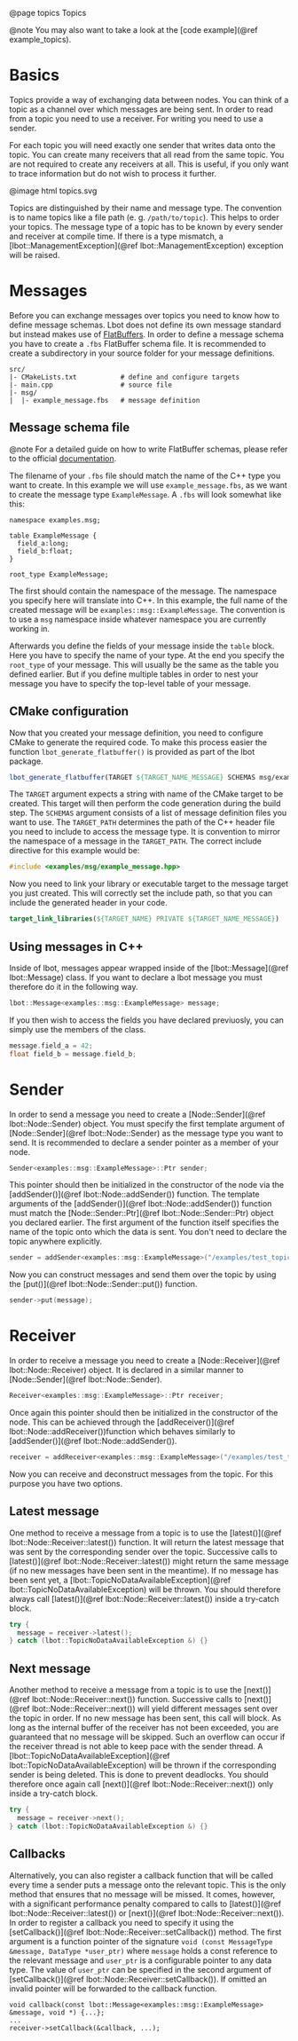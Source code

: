 @page topics Topics

@note
You may also want to take a look at the [code example](@ref example_topics).

# Basics
Topics provide a way of exchanging data between nodes. You can think of a topic as a channel over which messages are being sent. In order to read from a topic you need to use a receiver. For writing you need to use a sender.

For each topic you will need exactly one sender that writes data onto the topic. You can create many receivers that all read from the same topic. You are not required to create any receivers at all. This is useful, if you only want to trace information but do not wish to process it further.

@image html topics.svg

Topics are distinguished by their name and message type. The convention is to name topics like a file path (e. g. `/path/to/topic`). This helps to order your topics. The message type of a topic has to be known by every sender and receiver at compile time. If there is a type mismatch, a [lbot::ManagementException](@ref lbot::ManagementException) exception will be raised.

# Messages
Before you can exchange messages over topics you need to know how to define message schemas. Lbot does not define its own message standard but instead makes use of [FlatBuffers](https://flatbuffers.dev/). In order to define a message schema you have to create a `.fbs` FlatBuffer schema file. It is recommended to create a subdirectory in your source folder for your message definitions.
```
src/
|- CMakeLists.txt           # define and configure targets
|- main.cpp                 # source file
|- msg/
|  |- example_message.fbs   # message definition
```

## Message schema file
@note
For a detailed guide on how to write FlatBuffer schemas, please refer to the official [documentation](https://flatbuffers.dev/flatbuffers_guide_writing_schema.html).

The filename of your `.fbs` file should match the name of the C++ type you want to create. In this example we will use `example_message.fbs`, as we want to create the message type `ExampleMessage`. A `.fbs` will look somewhat like this:
```
namespace examples.msg;

table ExampleMessage {
  field_a:long;
  field_b:float;
}

root_type ExampleMessage;
```
The first should contain the namespace of the message. The namespace you specify here will translate into C++. In this example, the full name of the created message will be `examples::msg::ExampleMessage`. The convention is to use a `msg` namespace inside whatever namespace you are currently working in.

Afterwards you define the fields of your message inside the `table` block. Here you have to specify the name of your type. At the end you specify the `root_type` of your message. This will usually be the same as the table you defined earlier. But if you define multiple tables in order to nest your message you have to specify the top-level table of your message.

## CMake configuration
Now that you created your message definition, you need to configure CMake to generate the required code. To make this process easier the function `lbot_generate_flatbuffer()` is provided as part of the lbot package.
```cmake
lbot_generate_flatbuffer(TARGET ${TARGET_NAME_MESSAGE} SCHEMAS msg/example_message.fbs TARGET_PATH examples/msg)
```
The `TARGET` argument expects a string with name of the CMake target to be created. This target will then perform the code generation during the build step. The `SCHEMAS` argument consists of a list of message definition files you want to use. The `TARGET_PATH` determines the path of the C++ header file you need to include to access the message type. It is convention to mirror the namespace of a message in the `TARGET_PATH`. The correct include directive for this example would be:
```cpp
#include <examples/msg/example_message.hpp>
```
Now you need to link your library or executable target to the message target you just created. This will correctly set the include path, so that you can include the generated header in your code.
```cmake
target_link_libraries(${TARGET_NAME} PRIVATE ${TARGET_NAME_MESSAGE})
```

## Using messages in C++
Inside of lbot, messages appear wrapped inside of the [lbot::Message](@ref lbot::Message) class. If you want to declare a lbot message you must therefore do it in the following way.
```cpp
lbot::Message<examples::msg::ExampleMessage> message;
```
If you then wish to access the fields you have declared previuosly, you can simply use the members of the class.
```cpp
message.field_a = 42;
float field_b = message.field_b;
```

# Sender
In order to send a message you need to create a [Node::Sender](@ref lbot::Node::Sender) object. You must specify the first template argument of [Node::Sender](@ref lbot::Node::Sender) as the message type you want to send. It is recommended to declare a sender pointer as a member of your node.
```cpp
Sender<examples::msg::ExampleMessage>::Ptr sender;
```
This pointer should then be initialized in the constructor of the node via the [addSender()](@ref lbot::Node::addSender()) function. The template arguments of the [addSender()](@ref lbot::Node::addSender()) function must match the [Node::Sender::Ptr](@ref lbot::Node::Sender::Ptr) object you declared earlier. The first argument of the function itself specifies the name of the topic onto which the data is sent. You don't need to declare the topic anywhere explicitly.
```cpp
sender = addSender<examples::msg::ExampleMessage>("/examples/test_topic");
```

Now you can construct messages and send them over the topic by using the [put()](@ref lbot::Node::Sender::put()) function.
```cpp
sender->put(message);
```

# Receiver
In order to receive a message you need to create a [Node::Receiver](@ref lbot::Node::Receiver) object. It is declared in a similar manner to [Node::Sender](@ref lbot::Node::Sender).
```cpp
Receiver<examples::msg::ExampleMessage>::Ptr receiver;
```
Once again this pointer should then be initialized in the constructor of the node. This can be achieved through the [addReceiver()](@ref lbot::Node::addReceiver())function which behaves similarly to [addSender()](@ref lbot::Node::addSender()).
```cpp
receiver = addReceiver<examples::msg::ExampleMessage>("/examples/test_topic");
```

Now you can receive and deconstruct messages from the topic. For this purpose you have two options.

## Latest message
One method to receive a message from a topic is to use the [latest()](@ref lbot::Node::Receiver::latest()) function. It will return the latest message that was sent by the corresponding sender over the topic. Successive calls to [latest()](@ref lbot::Node::Receiver::latest()) might return the same message (if no new messages have been sent in the meantime). If no message has been sent yet, a [lbot::TopicNoDataAvailableException](@ref lbot::TopicNoDataAvailableException) will be thrown. You should therefore always call [latest()](@ref lbot::Node::Receiver::latest()) inside a try-catch block.
```cpp
try {
  message = receiver->latest();
} catch (lbot::TopicNoDataAvailableException &) {}
```

## Next message
Another method to receive a message from a topic is to use the [next()](@ref lbot::Node::Receiver::next()) function. Successive calls to [next()](@ref lbot::Node::Receiver::next()) will yield different messages sent over the topic in order. If no new message has been sent, this call will block. As long as the internal buffer of the receiver has not been exceeded, you are guaranteed that no message will be skipped. Such an overflow can occur if the receiver thread is not able to keep pace with the sender thread. A [lbot::TopicNoDataAvailableException](@ref lbot::TopicNoDataAvailableException) will be thrown if the corresponding sender is being deleted. This is done to prevent deadlocks. You should therefore once again call [next()](@ref lbot::Node::Receiver::next()) only inside a try-catch block.
```cpp
try {
  message = receiver->next();
} catch (lbot::TopicNoDataAvailableException &) {}
```

## Callbacks
Alternatively, you can also register a callback function that will be called every time a sender puts a message onto the relevant topic. This is the only method that ensures that no message will be missed. It comes, however, with a significant performance penalty compared to calls to [latest()](@ref lbot::Node::Receiver::latest()) or [next()](@ref lbot::Node::Receiver::next()). In order to register a callback you need to specify it using the [setCallback()](@ref lbot::Node::Receiver::setCallback()) method. The first argument is a function pointer of the signature `void (const MessageType &message, DataType *user_ptr)` where `message` holds a const reference to the relevant message and `user_ptr` is a configurable pointer to any data type. The value of `user_ptr` can be specified in the second argument of [setCallback()](@ref lbot::Node::Receiver::setCallback()). If omitted an invalid pointer will be forwarded to the callback function.
```
void callback(const lbot::Message<examples::msg::ExampleMessage> &message, void *) {...};
...
receiver->setCallback(&callback, ...);
```
